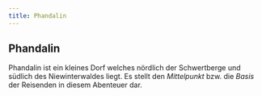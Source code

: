 ```yaml
---
title: Phandalin
---
```


## Phandalin

Phandalin ist ein kleines Dorf welches nördlich der Schwertberge und südlich des Niewinterwaldes liegt. Es stellt den _Mittelpunkt_ bzw. die _Basis_ der Reisenden in diesem Abenteuer dar.
